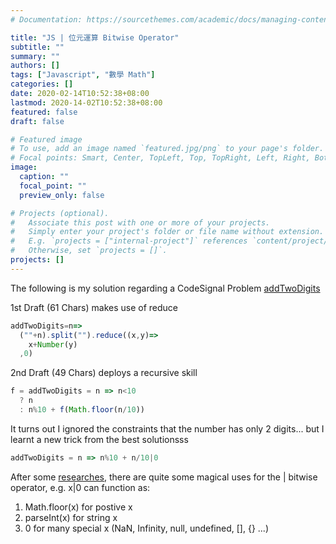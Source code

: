 ```yaml
---
# Documentation: https://sourcethemes.com/academic/docs/managing-content/

title: "JS | 位元運算 Bitwise Operator"
subtitle: ""
summary: ""
authors: []
tags: ["Javascript", "數學 Math"]
categories: []
date: 2020-02-14T10:52:38+08:00
lastmod: 2020-14-02T10:52:38+08:00
featured: false
draft: false

# Featured image
# To use, add an image named `featured.jpg/png` to your page's folder.
# Focal points: Smart, Center, TopLeft, Top, TopRight, Left, Right, BottomLeft, Bottom, BottomRight.
image:
  caption: ""
  focal_point: ""
  preview_only: false

# Projects (optional).
#   Associate this post with one or more of your projects.
#   Simply enter your project's folder or file name without extension.
#   E.g. `projects = ["internal-project"]` references `content/project/deep-learning/index.md`.
#   Otherwise, set `projects = []`.
projects: []
---
```

The following is my solution regarding a CodeSignal Problem [addTwoDigits](https://app.codesignal.com/challenge/BRW53NHcPd238GxxB)

1st Draft (61 Chars) makes use of reduce
```javascript
addTwoDigits=n=>
  (""+n).split("").reduce((x,y)=>
    x+Number(y)
  ,0)
```

2nd Draft (49 Chars) deploys a recursive skill
```javascript
f = addTwoDigits = n => n<10 
  ? n
  : n%10 + f(Math.floor(n/10))
```

It turns out I ignored the constraints that the number has only 2 digits... but I learnt a new trick from the best solutionsss
```javascript
addTwoDigits = n => n%10 + n/10|0
```

After some [researches](https://stackoverflow.com/questions/654057/where-would-i-use-a-bitwise-operator-in-javascript), there are quite some magical uses for the | bitwise operator, e.g. x|0 can function as:
1. Math.floor(x) for postive x
2. parseInt(x) for string x
3. 0 for many special x (NaN, Infinity, null, undefined, [], {} ...)